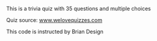 This is a trivia quiz with 35 questions and multiple choices

Quiz source: www.welovequizzes.com

This code is instructed by Brian Design
